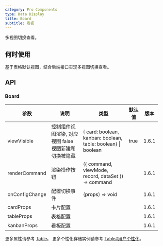 ```yaml
---
category: Pro Components
type: Data Display
title: Board
subtitle: 看板
---
```


多视图切换查看。

## 何时使用


基于表格默认视图，结合后端接口实现多视图切换查看。

## API

### Board

| 参数                  | 说明                                                                                                                                                                                                                           | 类型                                                                                                   | 默认值   | 版本   |
| --------------------- | ------------------------------------------------------------------------------------------------------------------------------------------------------------------------------------------------------------------------------ | ------------------------------------------------------------------------------------------------------ | -------- | ----- |
| viewVisible | 控制组件视图渲染, 对应视图 false 视图新建和切换被隐藏 | \{ card: boolean, kanban: boolean, table: boolean\} \| boolean | true | 1.6.1 |
| renderCommand | 渲染操作按钮 | ({ command, viewMode, record, dataSet }) => command |  | 1.6.1 |
| onConfigChange | 配置切换事件 | (props) => void |  | 1.6.1 |
| cardProps | 卡片配置 |  |  | 1.6.1 |
| tableProps | 表格配置 |  |  | 1.6.1 |
| kanbanProps | 看板配置 |  |  | 1.6.1 |

更多属性请参考 [Table](/zh/procmp/data-display/table#API)。
更多个性化存储实例请参考 [Table#用户个性化](/zh/procmp/data-display/table#用户个性化)。
